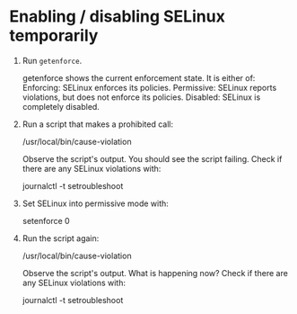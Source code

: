 # Enabling / disabling SELinux temporarily

1. Run `getenforce`.

   getenforce shows the current enforcement state. It is either of:
     Enforcing: SELinux enforces its policies.
     Permissive: SELinux reports violations, but does not enforce its policies.
     Disabled: SELinux is completely disabled.

2. Run a script that makes a prohibited call:

   /usr/local/bin/cause-violation

   Observe the script's output. You should see the script failing.
   Check if there are any SELinux violations with:

   journalctl -t setroubleshoot

3. Set SELinux into permissive mode with:
   
   setenforce 0

4. Run the script again:

   /usr/local/bin/cause-violation

   Observe the script's output. What is happening now?
   Check if there are any SELinux violations with:

   journalctl -t setroubleshoot

